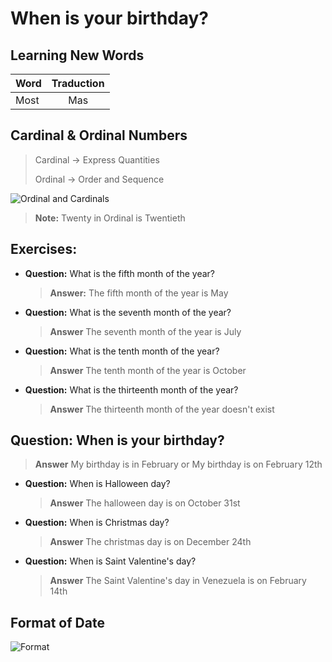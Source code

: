 # When is your birthday?

## Learning New Words 
| Word | Traduction |
| ---- | :--------: |
| Most |    Mas     |

## Cardinal & Ordinal Numbers
> Cardinal -> Express Quantities
>  
> Ordinal -> Order and Sequence

![Ordinal and Cardinals](https://static.platzi.com/media/user_upload/ordinal-numbers-7b386a3f-859f-4821-a9f9-0e59aa204a1c.jpg)


> **Note:** Twenty in Ordinal is Twentieth

## Exercises: 
* **Question:** What is the fifth month of the year?
    >**Answer:** The fifth month of the year is May 

* **Question:** What is the seventh month of the year?
    >**Answer** The seventh month of the year is July

* **Question:** What is the tenth month of the year?
    >**Answer** The tenth month of the year is October

* **Question:** What is the thirteenth month of the year?
    >**Answer** The thirteenth month of the year doesn't exist

## Question: When is your birthday?

>**Answer** My birthday is in February or My birthday is on February 12th

* **Question:** When is Halloween day? 
    >**Answer** The halloween day is on October 31st

* **Question:** When is Christmas day? 
    >**Answer** The christmas day is on December 24th

* **Question:** When is Saint Valentine's day? 
    >**Answer** The Saint Valentine's day in Venezuela is on February 14th 

## Format of Date 
![Format](https://static.platzi.com/media/user_upload/screen280-9e7f8d0d-e54d-48dd-af74-eb34d353fd15.jpg)
  